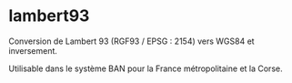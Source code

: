# lambert93

Conversion de Lambert 93 (RGF93 / EPSG : 2154) vers WGS84 et inversement.

Utilisable dans le système BAN pour la France métropolitaine et la Corse.
